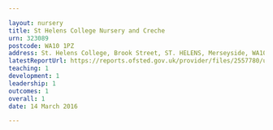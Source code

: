 ```yaml
---

layout: nursery
title: St Helens College Nursery and Creche
urn: 323089
postcode: WA10 1PZ
address: St. Helens College, Brook Street, ST. HELENS, Merseyside, WA10 1PZ
latestReportUrl: https://reports.ofsted.gov.uk/provider/files/2557780/urn/323089.pdf
teaching: 1
development: 1
leadership: 1
outcomes: 1
overall: 1
date: 14 March 2016

---
```

